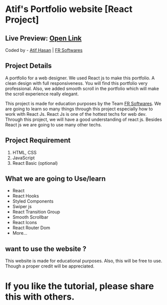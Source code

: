 # Atif's Portfolio website [React Project]

## Live Preview: [Open Link][preview]

Coded by - [Atif Hasan](http://instagram.com/atif_hasan_250/) | [FR Softwares](http://fr-softwares.netlify.app/)

## Project Details

A portfolio for a web designer. We used React js to make this portfolio. A clean design with full responsiveness. You will find this portfolio very professional. Also, we added smooth scroll in the portfolio which will make the scroll experience really elegant.

This project is made for education purposes by the Team [FR Softwares][frsoftwares-website]. We are going to learn so many things through this project especially how to work with React Js. React Js is one of the hottest techs for web dev. Through this project, we will have a good understanding of react js. Besides React js we are going to use many other techs.

## Project Requirement

1. HTML, CSS
1. JavaScript
1. React Basic (optional)

## What we are going to Use/learn

- React
- React Hooks
- Styled Components
- Swiper js
- React Transition Group
- Smooth Scrollbar
- React Icons
- React Router Dom
- More...

## want to use the website ?

This website is made for educational purposes. Also, this will be free to use. Though a proper credit will be appreciated.

# If you like the tutorial, please share this with others.

[preview]: https://atif-hasan-2.vercel.app/
[frsoftwares-website]: https://fr-softwares.netlify.app/
